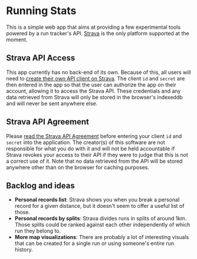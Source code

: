 # Running Stats

This is a simple web app that aims at providing a few experimental tools powered by a run tracker's API. [Strava](https://www.strava.com) is the only platform supported at the moment.

## Strava API Access
This app currently has no back-end of its own. Because of this, all users will need to [create their own API client on Strava](https://www.strava.com/settings/api). The client `id` and `secret` are then entered in the app so that the user can authorize the app on their account, allowing it to access the Strava API. These credentials and any data retrieved from Strava will only be stored in the browser's indexeddb and will never be sent anywhere else.

## Strava API Agreement
Please [read the Strava API Agreement](https://www.strava.com/legal/api) before entering your client `id` and `secret` into the application. The creator(s) of this software are not responsible for what you do with it and will not be held accountable if Strava revokes your access to their API if they were to judge that this is not a correct use of it. Note that no data retrieved from the API will be stored anywhere other than on the browser for caching purposes.

## Backlog and ideas
 - **Personal records list**: Strava shows you when you break a personal record for a given distance, but it doesn't seem to offer a useful list of those.
 - **Personal records by splits**: Strava divides runs in splits of around 1km. Those splits could be ranked against each other independently of which run they belong to.
 - **More map visualizations**: There are probably a lot of interesting visuals that can be created for a single run or using someone's entire run history.

